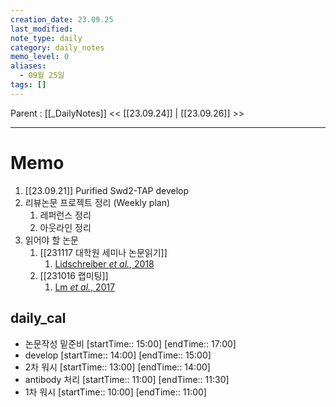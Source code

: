 ```yaml
---
creation_date: 23.09.25
last_modified: 
note_type: daily
category: daily_notes
memo_level: 0
aliases:
  - 09월 25일
tags: []
---
```

Parent : [[_DailyNotes]]
<< [[23.09.24]] | [[23.09.26]] >>

---
# Memo
1.  [[23.09.21]] Purified Swd2-TAP develop
2. 리뷰논문 프로젝트 정리 (Weekly plan)
	1. 레퍼런스 정리
	2. 아웃라인 정리
3. 읽어야 할 논문
	1. [[231117 대학원 세미나 논문읽기]]
		1.  [Lidschreiber *et al.*, 2018](zotero://select/items/@lidschreiber2018)
	2. [[231016 랩미팅]]
		1. [Lm *et al.*, 2017](zotero://select/items/@lm2017)

## daily_cal
-  논문작성 밑준비 [startTime:: 15:00]  [endTime:: 17:00]
-  develop [startTime:: 14:00]  [endTime:: 15:00]
-  2차 워시 [startTime:: 13:00]  [endTime:: 14:00]
-  antibody 처리 [startTime:: 11:00]  [endTime:: 11:30]
-  1차 워시 [startTime:: 10:00]  [endTime:: 11:00]
